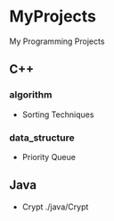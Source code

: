# MyProjects
My Programming Projects
## C++
### algorithm
 - Sorting Techniques
### data_structure
 - Priority Queue
## Java
 - Crypt ./java/Crypt

